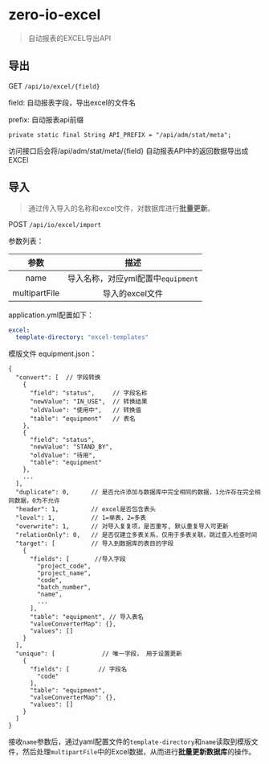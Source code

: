 # zero-io-excel
>自动报表的EXCEL导出API

## 导出
GET `/api/io/excel/{field}`

field: 自动报表字段，导出excel的文件名

prefix: 自动报表api前缀

`private static final String API_PREFIX = "/api/adm/stat/meta";`

访问接口后会将/api/adm/stat/meta/{field} 自动报表API中的返回数据导出成EXCEl

## 导入

> 通过传入导入的名称和excel文件，对数据库进行**批量更新**。

POST  `/api/io/excel/import`

参数列表：

|   **参数**    |              **描述**              |
| :-----------: | :--------------------------------: |
|     name      | 导入名称，对应yml配置中`equipment` |
| multipartFile |          导入的excel文件           |

application.yml配置如下：

```yaml
excel:
  template-directory: "excel-templates"
```

模版文件 equipment.json：

```
{
  "convert": [	// 字段转换
    {
      "field": "status",     // 字段名称
      "newValue": "IN_USE",  // 转换结果
      "oldValue": "使用中",   // 转换值
      "table": "equipment"   // 表名
    },
    {
      "field": "status",
      "newValue": "STAND_BY",
      "oldValue": "待用",
      "table": "equipment"
    },
    ...
  ],
  "duplicate": 0,      // 是否允许添加与数据库中完全相同的数据，1允许存在完全相同数据，0为不允许
  "header": 1,         // excel是否包含表头
  "level": 1,          // 1=单表，2=多表
  "overwrite": 1,      // 对导入复复项，是否重写, 默认重复导入可更新
  "relationOnly": 0,   // 是否仅建立多表关系，仅用于多表关联，跳过查入检查时间
  "target": [          // 导入到数据库的表目的字段
    {
      "fields": [		//导入字段
        "project_code",
        "project_name",
        "code",
        "batch_number",
        "name",
        ...
      ],
      "table": "equipment",	// 导入表名
      "valueConverterMap": {},
      "values": []
    }
  ],
  "unique": [             // 唯一字段， 用于设置更新
    {
      "fields": [        // 字段名
        "code"
      ],
      "table": "equipment",
      "valueConverterMap": {},
      "values": []
    }
  ]
}

```



接收`name`参数后，通过yaml配置文件的`template-directory`和`name`读取到模版文件，然后处理`multipartFile`中的Excel数据，从而进行**批量更新数据库**的操作。